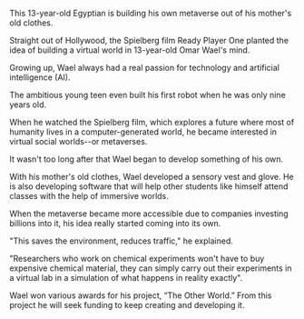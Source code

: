 This 13-year-old Egyptian is building his own metaverse out of his mother's old clothes.

Straight out of Hollywood, the Spielberg film Ready Player One planted the idea of building a virtual world in 13-year-old Omar Wael's mind.

Growing up, Wael always had a real passion for technology and artificial intelligence (AI).

The ambitious young teen even built his first robot when he was only nine years old.

When he watched the Spielberg film, which explores a future where most of humanity lives in a computer-generated world, he became interested in virtual social worlds--or metaverses.

It wasn't too long after that Wael began to develop something of his own.


With his mother's old clothes, Wael developed a sensory vest and glove. He is also developing software that will help other students like himself attend classes with the help of immersive worlds.

When the metaverse became more accessible due to companies investing billions into it, his idea really started coming into its own.

"This saves the environment, reduces traffic," he explained.

"Researchers who work on chemical experiments won't have to buy expensive chemical material, they can simply carry out their experiments in a virtual lab in a simulation of what happens in reality exactly".

Wael won various awards for his project, “The Other World.” From this project he will seek funding to keep creating and developing it.

